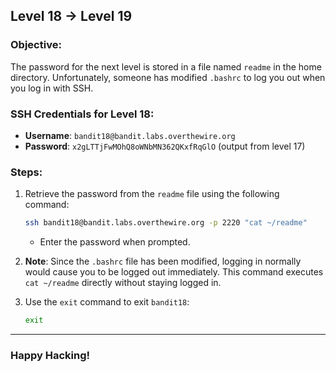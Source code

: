 ## Level 18 → Level 19

### Objective:
The password for the next level is stored in a file named `readme` in the home directory. Unfortunately, someone has modified `.bashrc` to log you out when you log in with SSH.

### SSH Credentials for Level 18:
- **Username**: `bandit18@bandit.labs.overthewire.org`
- **Password**: `x2gLTTjFwMOhQ8oWNbMN362QKxfRqGlO` (output from level 17)

### Steps:

1. Retrieve the password from the `readme` file using the following command:
    ```bash
    ssh bandit18@bandit.labs.overthewire.org -p 2220 "cat ~/readme"
    ```
   - Enter the password when prompted.

2. **Note**: Since the `.bashrc` file has been modified, logging in normally would cause you to be logged out immediately. This command executes `cat ~/readme` directly without staying logged in.

3. Use the `exit` command to exit `bandit18`:
    ```bash
    exit
    ```

---

### Happy Hacking!
